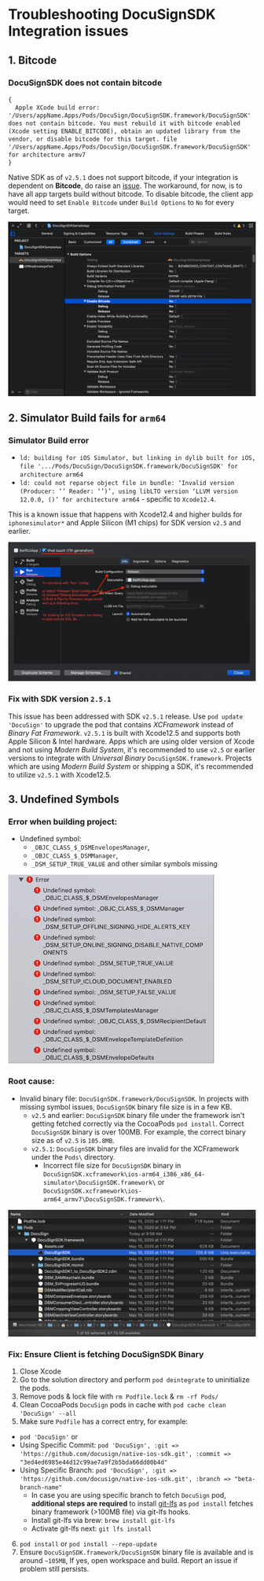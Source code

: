 
# Troubleshooting DocuSignSDK Integration issues

## 1. Bitcode

### DocuSignSDK does not contain bitcode

```
{
  Apple XCode build error: '/Users/appName.Apps/Pods/DocuSign/DocuSignSDK.framework/DocuSignSDK' does not contain bitcode. You must rebuild it with bitcode enabled (Xcode setting ENABLE_BITCODE), obtain an updated library from the vendor, or disable bitcode for this target. file '/Users/appName.Apps/Pods/DocuSign/DocuSignSDK.framework/DocuSignSDK' for architecture armv7
}
```

Native SDK as of `v2.5.1` does not support bitcode, if your integration is dependent on **Bitcode**, do raise an [issue](https://github.com/docusign/native-ios-sdk/issues). The workaround, for now, is to have all app targets build without bitcode. To disable bitcode, the client app would need to set `Enable Bitcode` under `Build Options` to `No` for every target.

![Disable Bitcode for App Targets - Screenshot](disable-bitcode-app-targets.png)

## 2. Simulator Build fails for `arm64`

### Simulator Build error

* `ld: building for iOS Simulator, but linking in dylib built for iOS, file '.../Pods/DocuSign/DocuSignSDK.framework/DocuSignSDK' for architecture arm64`
* `ld: could not reparse object file in bundle: ‘Invalid version (Producer: ‘’ Reader: ‘’)’, using libLTO version ‘LLVM version 12.0.0, ()’ for architecture arm64` - specific to `Xcode12.4`.

This is a known issue that happens with Xcode12.4 and higher builds for `iphonesimulator*` and Apple Silicon (M1 chips) for SDK version `v2.5` and earlier.

![building for iOS Simulator Error - Screenshot](simulator-build-release-archieve-issue.png)

### Fix with SDK version `2.5.1`

This issue has been addressed with SDK `v2.5.1` release. Use `pod update 'DocuSign'` to upgrade the pod that contains *XCFramework* instead of *Binary Fat Framework*. `v2.5.1` is built with Xcode12.5 and supports both Apple Silicon & Intel hardware. Apps which are using older version of Xcode and not using *Modern Build System*, it's recommended to use `v2.5` or earlier versions to integrate with *Universal Binary* `DocuSignSDK.framework`. Projects which are using *Modern Build System* or shipping a SDK, it's recommended to utilize `v2.5.1` with Xcode12.5. 

## 3. Undefined Symbols

### Error when building project:

* Undefined symbol:
  * `_OBJC_CLASS_$_DSMEnvelopesManager`, 
  * `_OBJC_CLASS_$_DSMManager`, 
  * `_DSM_SETUP_TRUE_VALUE` and other similar symbols missing

![Undefined symbol in DocuSignSDK build error - Screenshot](docusignsdk-undefined-symbol.png)

### Root cause:

* Invalid binary file: `DocuSignSDK.framework/DocuSignSDK`. In projects with missing symbol issues, `DocuSignSDK` binary file size is in a few KB.
  * `v2.5` and earlier: `DocuSignSDK` binary file under the framework isn't getting fetched correctly via the CocoaPods `pod install`. Correct `DocuSignSDK` binary is over 100MB. For example, the correct binary size as of `v2.5` is `105.8MB`. 
  * `v2.5.1`: `DocuSignSDK` binary files are invalid for the XCFramework under the `Pods\` directory. 
    * Incorrect file size for `DocuSignSDK` binary in `DocuSignSDK.xcframework\ios-arm64_i386_x86_64-simulator\DocuSignSDK.framework\` or  `DocuSignSDK.xcframework\ios-arm64_armv7\DocuSignSDK.framework\`.

![Valid DocuSign SDK binary file - Screenshot](docusignsdk-binary-via-pods.png)

### Fix: Ensure Client is fetching DocuSignSDK Binary

1. Close Xcode
2. Go to the solution directory and perform `pod deintegrate` to uninitialize the pods.
3. Remove pods & lock file with `rm Podfile.lock` & `rm -rf Pods/`
4. Clean CocoaPods `DocuSign` pods in cache with `pod cache clean 'DocuSign' --all`
5. Make sure `Podfile` has a correct entry, for example:
  * `pod 'DocuSign'` or
  * Using Specific Commit: `pod 'DocuSign', :git => 'https://github.com/docusign/native-ios-sdk.git', :commit => "3ed4ed6985e44d12c99ae7a9f2b5bda66dd00b4d"`
  * Using Specific Branch: `pod 'DocuSign', :git => 'https://github.com/docusign/native-ios-sdk.git', :branch => "beta-branch-name"`
    * In case you are using specific branch to fetch `DocuSign` pod, **additional steps are required** to install [git-lfs](https://git-lfs.github.com/) as `pod install` fetches binary framework (>100MB file) via git-lfs hooks.
    * Install git-lfs via brew: `brew install git-lfs`
    * Activate git-lfs next: `git lfs install`
6. `pod install` or `pod install --repo-update` 
7. Ensure `DocuSignSDK.framework/DocuSignSDK` binary file is available and is around `~105MB`, If yes, open workspace and build. Report an issue if problem still persists.
